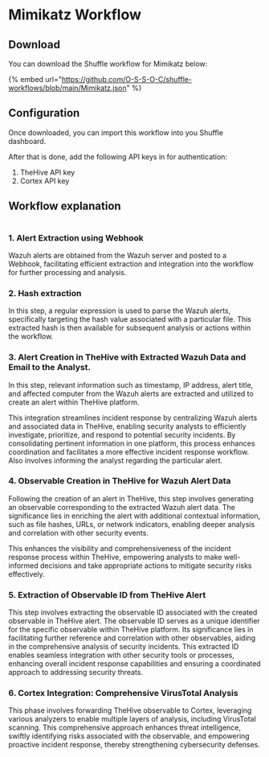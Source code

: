 # Mimikatz Workflow

## Download

You can download the Shuffle workflow for Mimikatz below:

{% embed url="https://github.com/O-S-S-O-C/shuffle-workflows/blob/main/Mimikatz.json" %}



## Configuration

Once downloaded, you can import this workflow into you Shuffle dashboard.&#x20;

After that is done, add the following API keys in for authentication:

1. TheHive API key
2. Cortex API key



## Workflow explanation

<figure><img src="https://lh7-us.googleusercontent.com/O8pNMV5VeCVa9wFW1ZqN5GubXzzirrSYHUgrZ0SADzAMqTJlaRV5znLpdCXWJTBttn0uu3KqV-ljtg1586sJ-tHufbwyZJwh5d0UI8KUoSS_VDmbXr1HpB_61ZF-D7bjpiAGoPqcE16c" alt=""><figcaption></figcaption></figure>

### 1. Alert Extraction using Webhook

Wazuh alerts are obtained from the Wazuh server and posted to a Webhook, facilitating efficient extraction and integration into the workflow for further processing and analysis.

### 2. Hash extraction

In this step, a regular expression is used to parse the Wazuh alerts, specifically targeting the hash value associated with a particular file. This extracted hash is then available for subsequent analysis or actions within the workflow.

### 3. Alert Creation in TheHive with Extracted Wazuh Data and Email to the Analyst.

In this step, relevant information such as timestamp, IP address, alert title, and affected computer from the Wazuh alerts are extracted and utilized to create an alert within TheHive platform.&#x20;

This integration streamlines incident response by centralizing Wazuh alerts and associated data in TheHive, enabling security analysts to efficiently investigate, prioritize, and respond to potential security incidents. By consolidating pertinent information in one platform, this process enhances coordination and facilitates a more effective incident response workflow. Also involves informing the analyst regarding the particular alert.

### 4. Observable Creation in TheHive for Wazuh Alert Data

Following the creation of an alert in TheHive, this step involves generating an observable corresponding to the extracted Wazuh alert data. The significance lies in enriching the alert with additional contextual information, such as file hashes, URLs, or network indicators, enabling deeper analysis and correlation with other security events.&#x20;

This enhances the visibility and comprehensiveness of the incident response process within TheHive, empowering analysts to make well-informed decisions and take appropriate actions to mitigate security risks effectively.

### 5. Extraction of Observable ID from TheHive Alert

This step involves extracting the observable ID associated with the created observable in TheHive alert. The observable ID serves as a unique identifier for the specific observable within TheHive platform. Its significance lies in facilitating further reference and correlation with other observables, aiding in the comprehensive analysis of security incidents. This extracted ID enables seamless integration with other security tools or processes, enhancing overall incident response capabilities and ensuring a coordinated approach to addressing security threats.

### 6. Cortex Integration: Comprehensive VirusTotal Analysis

This phase involves forwarding TheHive observable to Cortex, leveraging various analyzers to enable multiple layers of analysis, including VirusTotal scanning. This comprehensive approach enhances threat intelligence, swiftly identifying risks associated with the observable, and empowering proactive incident response, thereby strengthening cybersecurity defenses.

